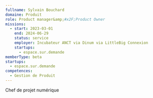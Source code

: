 ```yaml
---
fullname: Sylvain Bouchard
domaine: Produit
role: Product manager&amp;#x2F;Product Owner
missions:
  - start: 2023-03-01
    end: 2024-06-29
    status: service
    employer: Incubateur ANCT via Dinum via LittleBig Connexion
    startups:
      - espace.sur.demande
memberType: beta
startups:
  - espace.sur.demande
competences:
  - Gestion de Produit
---
```

Chef de projet numérique
